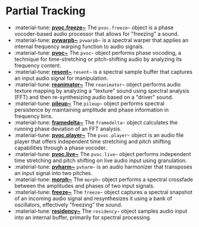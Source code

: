 # Partial Tracking

<div class="grid cards" markdown>

- :material-tune: [__pvoc.freeze~__](pvoc.freeze~.md) The `pvoc.freeze~` object is a phase vocoder-based audio processor that allows for "freezing" a sound.
- :material-tune: [__pvwarpb~__](pvwarpb~.md) `pvwarpb~` is a spectral warper that applies an internal frequency warping function to audio signals.
- :material-tune: [__pvoc~__](pvoc~.md) The `pvoc~` object performs phase vocoding, a technique for time-stretching or pitch-shifting audio by analyzing its frequency content.
- :material-tune: [__resent~__](resent~.md) `resent~` is a spectral sample buffer that captures an input audio signal for manipulation.
- :material-tune: [__reanimator~__](reanimator~.md) The `reanimator~` object performs audio texture mapping by analyzing a "texture" sound using spectral analysis (FFT) and then re-synthesizing audio based on a "driver" sound.
- :material-tune: [__pileup~__](pileup~.md) The `pileup~` object performs spectral persistence by maintaining amplitude and phase information in frequency bins.
- :material-tune: [__framedelta~__](framedelta~.md) The `framedelta~` object calculates the running phase deviation of an FFT analysis.
- :material-tune: [__pvoc.player~__](pvoc.player~.md) The `pvoc.player~` object is an audio file player that offers independent time stretching and pitch shifting capabilities through a phase vocoder.
- :material-tune: [__pvoc.live~__](pvoc.live~.md) The `pvoc.live~` object performs independent time stretching and pitch shifting on live audio input using granulation.
- :material-tune: [__pvharm~__](pvharm~.md) `pvharm~` is an audio harmonizer that transposes an input signal into two pitches.
- :material-tune: [__morph~__](morph~.md) The `morph~` object performs a spectral crossfade between the amplitudes and phases of two input signals.
- :material-tune: [__freeze~__](freeze~.md) The `freeze~` object captures a spectral snapshot of an incoming audio signal and resynthesizes it using a bank of oscillators, effectively "freezing" the sound.
- :material-tune: [__residency~__](residency~.md) The `residency~` object samples audio input into an internal buffer, primarily for spectral processing.

</div>